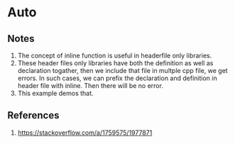 # Auto

## Notes
1. The concept of inline function is useful in headerfile only libraries. 
2. These header files only libraries have both the definition as well as declaration togather, then we include that file in multple cpp file, we get errors. In such cases, we can prefix the declaration and definition in header file with inline. Then there will be no error.
3. This example demos that.


## References

1. https://stackoverflow.com/a/1759575/1977871

